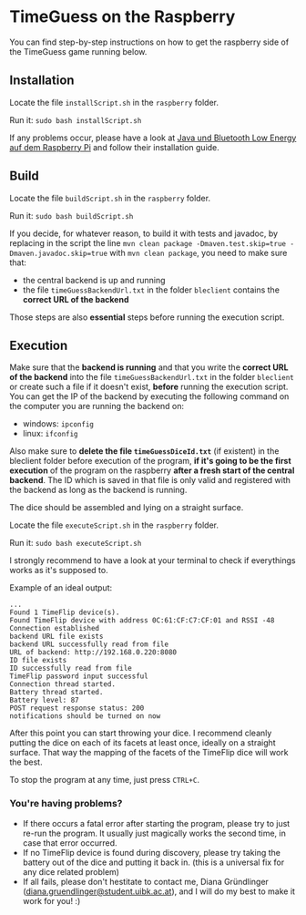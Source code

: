 # TimeGuess on the Raspberry
You can find step-by-step instructions on how to get the raspberry side of the TimeGuess game running below.

## Installation

Locate the file `installScript.sh` in the `raspberry` folder. 

Run it: ```sudo bash installScript.sh```

If any problems occur, please have a look at [Java und Bluetooth Low Energy auf dem Raspberry Pi](https://git.uibk.ac.at/csat2410/skeleton-bleclient/tree/master) and follow their installation guide.

## Build

Locate the file `buildScript.sh` in the `raspberry` folder. 

Run it: ```sudo bash buildScript.sh```

If you decide, for whatever reason, to build it with tests and javadoc, by replacing in the script the line  ```mvn clean package -Dmaven.test.skip=true -Dmaven.javadoc.skip=true``` with ```mvn clean package```, you need to make sure that:
- the central backend is up and running 
- the file `timeGuessBackendUrl.txt` in the folder `bleclient` contains the **correct URL of the backend**

Those steps are also **essential** steps before running the execution script.

## Execution

Make sure that the **backend is running** and that you write the **correct URL of the backend** into the file `timeGuessBackendUrl.txt` in the folder `bleclient` or create such a file if it doesn't exist, **before** running the execution script. You can get the IP of the backend by executing the following command on the computer you are running the backend on: 
- windows: `ipconfig`
- linux: `ifconfig`

Also make sure to **delete the file `timeGuessDiceId.txt`** (if existent) in the bleclient folder before execution of the program, **if it's going to be the first execution** of the program on the raspberry **after a fresh start of the central backend**. The ID which is saved in that file is only valid and registered with the backend as long as the backend is running.

The dice should be assembled and lying on a straight surface.

Locate the file `executeScript.sh` in the `raspberry` folder. 

Run it: ```sudo bash executeScript.sh```

I strongly recommend to have a look at your terminal to check if everythings works as it's supposed to. 

Example of an ideal output:
```The discovery started: true
...
Found 1 TimeFlip device(s).
Found TimeFlip device with address 0C:61:CF:C7:CF:01 and RSSI -48
Connection established
backend URL file exists
backend URL successfully read from file
URL of backend: http://192.168.0.220:8080
ID file exists
ID successfully read from file
TimeFlip password input successful
Connection thread started.
Battery thread started.
Battery level: 87
POST request response status: 200
notifications should be turned on now
```
After this point you can start throwing your dice. I recommend cleanly putting the dice on each of its facets at least once, ideally on a straight surface. That way the mapping of the facets of the TimeFlip dice will work the best.

To stop the program at any time, just press `CTRL+C`.

### You're having problems?
- If there occurs a fatal error after starting the program, please try to just re-run the program. It usually just magically works the second time, in case that error occurred.
- If no TimeFlip device is found during discovery, please try taking the battery out of the dice and putting it back in. (this is a universal fix for any dice related problem)
- If all fails, please don't hestitate to contact me, Diana Gründlinger (diana.gruendlinger@student.uibk.ac.at), and I will do my best to make it work for you! :)

